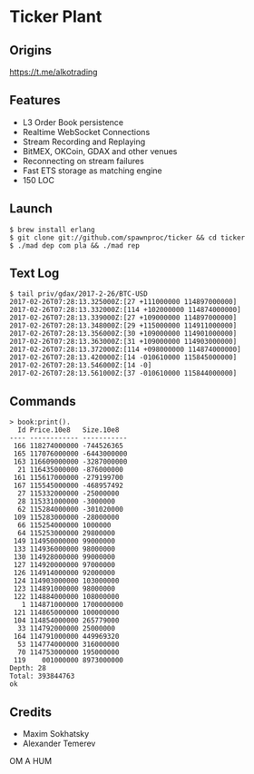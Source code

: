 Ticker Plant
============

Origins
-------

https://t.me/alkotrading

Features
--------

* L3 Order Book persistence
* Realtime WebSocket Connections
* Stream Recording and Replaying
* BitMEX, OKCoin, GDAX and other venues
* Reconnecting on stream failures
* Fast ETS storage as matching engine
* 150 LOC

Launch
------

```
$ brew install erlang
$ git clone git://github.com/spawnproc/ticker && cd ticker
$ ./mad dep com pla && ./mad rep
```

Text Log
--------

```
$ tail priv/gdax/2017-2-26/BTC-USD
2017-02-26T07:28:13.325000Z:[27 +111000000 114897000000]
2017-02-26T07:28:13.332000Z:[114 +102000000 114874000000]
2017-02-26T07:28:13.339000Z:[27 +109000000 114897000000]
2017-02-26T07:28:13.348000Z:[29 +115000000 114911000000]
2017-02-26T07:28:13.356000Z:[30 +109000000 114901000000]
2017-02-26T07:28:13.363000Z:[31 +109000000 114903000000]
2017-02-26T07:28:13.372000Z:[114 +098000000 114874000000]
2017-02-26T07:28:13.420000Z:[14 -010610000 115845000000]
2017-02-26T07:28:13.546000Z:[14 -0]
2017-02-26T07:28:13.561000Z:[37 -010610000 115844000000]
```

Commands
--------

```
> book:print().
  Id Price.10e8   Size.10e8
---- ------------ -----------
 166 118274000000 -744526365
 165 117076000000 -6443000000
 163 116609000000 -3287000000
  21 116435000000 -876000000
 161 115617000000 -279199700
 167 115545000000 -468957492
  27 115332000000 -25000000
  28 115331000000 -3000000
  62 115284000000 -301020000
 109 115283000000 -28000000
  66 115254000000 1000000
  64 115253000000 29800000
 149 114950000000 99000000
 133 114936000000 98000000
 130 114928000000 99000000
 127 114920000000 97000000
 126 114914000000 92000000
 124 114903000000 103000000
 123 114891000000 98000000
 122 114884000000 108000000
   1 114871000000 1700000000
 121 114865000000 100000000
 104 114854000000 265779000
  33 114792000000 25000000
 164 114791000000 449969320
  53 114774000000 316000000
  70 114753000000 195000000
 119    001000000 8973000000
Depth: 28
Total: 393844763
ok
```

Credits
-------

* Maxim Sokhatsky
* Alexander Temerev

OM A HUM
